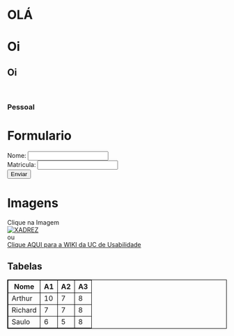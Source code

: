 <!DOCTYPE html>
<html>
<body>
<h1>OLÁ</h1>
</body>
</html>

<!DOCTYPE html>
<html>
<head>
</head>
<body>
<h1>Oi</h1>
</body>
</html>

<!DOCTYPE html>
<html>
<head>
</head>
<body>
<h2>Oi</h2>
<br>
<h3>Pessoal</h3>
</body>
</html>

<body>
<h1>Formulario</h1>
<form>
<label for="nome">Nome: </label>
<input type="text" id="idnome" name="nome"><br>
<label for="matricula">Matricula: </label>
<input type="text" id="idmatricula" name="matricula"><br>
<input type="submit" value="Enviar">
</form>
</body>

<body>
<h1>Imagens</h1>
Clique na Imagem <br>
<a href="https://saulo.arisa.com.br/wiki/index.php/HTML_e_CSS">
<img src="xadrez.jpg" alt="XADREZ">
</a>
<br>
ou
<br>
<a href= "https://saulo.arisa.com.br/wiki/index.php/HTML_e_CSS">
Clique AQUI para a WIKI da UC de Usabilidade <br>
</a>
</body>


<style>
table, th, td {
border:1px solid black;
}
</style>
<body>
<h2>Tabelas</h2>
<table style="width:100%">
<tr>
<th>Nome</th>
<th>A1</th>
<th>A2</th>
<th>A3</th>
</tr>
<tr>
<td>Arthur</td>
<td>10</td>
<td>7</td>
<td>8</td>
</tr>
<tr>
<td>Richard</td>
<td>7</td>
<td>7</td>
<td>8</td>
</tr>
<tr>
<td>Saulo</td>
<td>6</td>
<td>5</td>
<td>8</td>
</tr></table>
</body>
